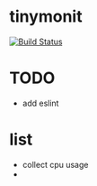 # tinymonit

[![Build Status](https://travis-ci.org/hardog/tinymonit.svg?branch=master)](https://travis-ci.org/hardog/tinymonit)



# TODO

- add eslint

# list

- collect cpu usage
- 